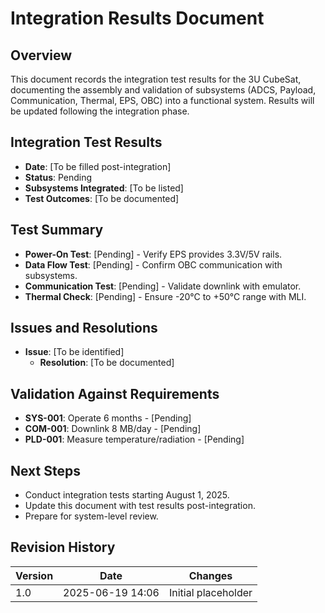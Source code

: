 #  Integration Results Document

## Overview
This document records the integration test results for the 3U CubeSat, documenting the assembly and validation of subsystems (ADCS, Payload, Communication, Thermal, EPS, OBC) into a functional system. Results will be updated following the integration phase.

## Integration Test Results
- **Date**: [To be filled post-integration]
- **Status**: Pending
- **Subsystems Integrated**: [To be listed]
- **Test Outcomes**: [To be documented]

## Test Summary
- **Power-On Test**: [Pending] - Verify EPS provides 3.3V/5V rails.
- **Data Flow Test**: [Pending] - Confirm OBC communication with subsystems.
- **Communication Test**: [Pending] - Validate downlink with emulator.
- **Thermal Check**: [Pending] - Ensure -20°C to +50°C range with MLI.

## Issues and Resolutions
- **Issue**: [To be identified]
  - **Resolution**: [To be documented]

## Validation Against Requirements
- **SYS-001**: Operate 6 months - [Pending]
- **COM-001**: Downlink 8 MB/day - [Pending]
- **PLD-001**: Measure temperature/radiation - [Pending]

## Next Steps
- Conduct integration tests starting August 1, 2025.
- Update this document with test results post-integration.
- Prepare for system-level review.

## Revision History
| Version | Date             | Changes             |
|---------|------------------|---------------------|
| 1.0     | 2025-06-19 14:06 | Initial placeholder |# Integration Results Document\n## Overview\nThis document will record integration test results for CanOrbit2025-1.\n## Next Steps\n- To be updated post-integration.
